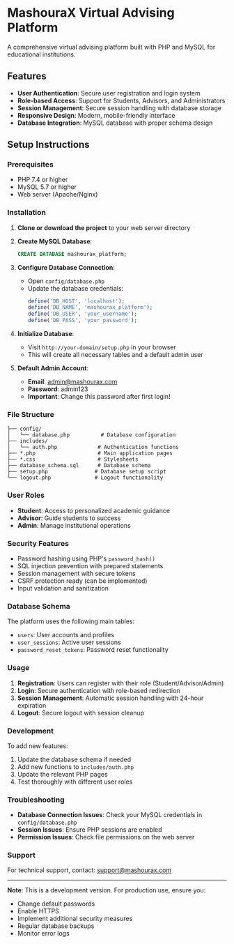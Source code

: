 # MashouraX Virtual Advising Platform

A comprehensive virtual advising platform built with PHP and MySQL for educational institutions.

## Features

- **User Authentication**: Secure user registration and login system
- **Role-based Access**: Support for Students, Advisors, and Administrators
- **Session Management**: Secure session handling with database storage
- **Responsive Design**: Modern, mobile-friendly interface
- **Database Integration**: MySQL database with proper schema design

## Setup Instructions

### Prerequisites

- PHP 7.4 or higher
- MySQL 5.7 or higher
- Web server (Apache/Nginx)

### Installation

1. **Clone or download the project** to your web server directory

2. **Create MySQL Database**:
   ```sql
   CREATE DATABASE mashourax_platform;
   ```

3. **Configure Database Connection**:
   - Open `config/database.php`
   - Update the database credentials:
     ```php
     define('DB_HOST', 'localhost');
     define('DB_NAME', 'mashourax_platform');
     define('DB_USER', 'your_username');
     define('DB_PASS', 'your_password');
     ```

4. **Initialize Database**:
   - Visit `http://your-domain/setup.php` in your browser
   - This will create all necessary tables and a default admin user

5. **Default Admin Account**:
   - **Email**: admin@mashourax.com
   - **Password**: admin123
   - **Important**: Change this password after first login!

### File Structure

```
├── config/
│   └── database.php          # Database configuration
├── includes/
│   └── auth.php             # Authentication functions
├── *.php                    # Main application pages
├── *.css                    # Stylesheets
├── database_schema.sql      # Database schema
├── setup.php               # Database setup script
└── logout.php              # Logout functionality
```

### User Roles

- **Student**: Access to personalized academic guidance
- **Advisor**: Guide students to success
- **Admin**: Manage institutional operations

### Security Features

- Password hashing using PHP's `password_hash()`
- SQL injection prevention with prepared statements
- Session management with secure tokens
- CSRF protection ready (can be implemented)
- Input validation and sanitization

### Database Schema

The platform uses the following main tables:
- `users`: User accounts and profiles
- `user_sessions`: Active user sessions
- `password_reset_tokens`: Password reset functionality

### Usage

1. **Registration**: Users can register with their role (Student/Advisor/Admin)
2. **Login**: Secure authentication with role-based redirection
3. **Session Management**: Automatic session handling with 24-hour expiration
4. **Logout**: Secure logout with session cleanup

### Development

To add new features:
1. Update the database schema if needed
2. Add new functions to `includes/auth.php`
3. Update the relevant PHP pages
4. Test thoroughly with different user roles

### Troubleshooting

- **Database Connection Issues**: Check your MySQL credentials in `config/database.php`
- **Session Issues**: Ensure PHP sessions are enabled
- **Permission Issues**: Check file permissions on the web server

### Support

For technical support, contact: support@mashourax.com

---

**Note**: This is a development version. For production use, ensure you:
- Change default passwords
- Enable HTTPS
- Implement additional security measures
- Regular database backups
- Monitor error logs
